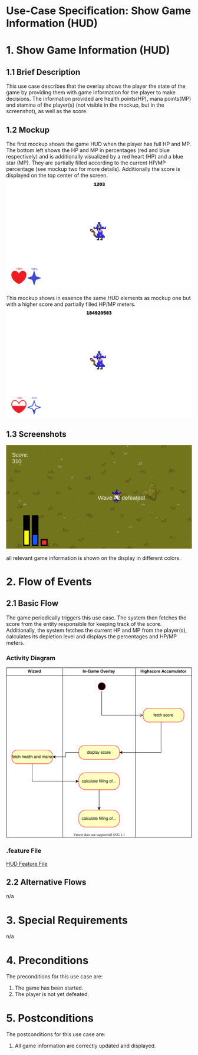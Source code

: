 # Use-Case Specification: Show Game Information (HUD)

# 1. Show Game Information (HUD)

## 1.1 Brief Description
This use case describes that the overlay shows the player the state of the game by providing them with game information for the player to make decisions. The information provided are health points(HP), mana points(MP) and stamina of the player(s) (not visible in the mockup, but in the screenshot), as well as the score. 

## 1.2 Mockup
The first mockup shows the game HUD when the player has full HP and MP. The bottom left shows the HP and MP in percentages (red and blue respectively) and is additionally visualized by a red heart (HP) and a blue star (MP). They are partially filled according to the current HP/MP percentage (see mockup two for more details).
Additionally the score is displayed on the top center of the screen. 
![Mockup](../res/mockups/hud_full.png)

This mockup shows in essence the same HUD elements as mockup one but with a higher score and partially filled HP/MP meters. 
![Mockup](../res/mockups/hud_damaged.png)

## 1.3 Screenshots

![Show hud](../res/game/hud.png)

all relevant game information is shown on the display in different colors.

# 2. Flow of Events

## 2.1 Basic Flow
The game periodically triggers this use case. The system then fetches the score from the entity responsible for keeping track of the score. Additionally, the system fetches the current HP and MP from the player(s), calculates its depletion level and displays the percentages and HP/MP meters. 

### Activity Diagram
![Activity Diagram](../res/activity_diagrams/hud.svg)

### .feature File
[HUD Feature File](../features/hud.feature)

## 2.2 Alternative Flows
n/a

# 3. Special Requirements
n/a

# 4. Preconditions
The preconditions for this use case are:
1. The game has been started.
2. The player is not yet defeated.

# 5. Postconditions
The postconditions for this use case are:
1. All game information are correctly updated and displayed. 
